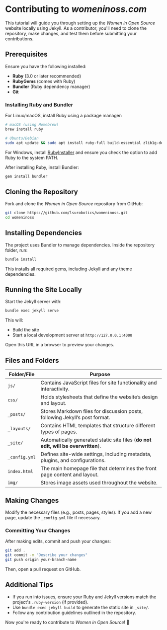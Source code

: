 # Contributing to <i>womeninoss.com</i>
This tutorial will guide you through setting up the *Women in Open Source* website locally using Jekyll. As a contributor, you'll need to clone the repository, make changes, and test them before submitting your contributions.  

## Prerequisites  

Ensure you have the following installed:  
- **Ruby** (3.0 or later recommended)  
- **RubyGems** (comes with Ruby)  
- **Bundler** (Ruby dependency manager)  
- **Git**  

### Installing Ruby and Bundler  

For Linux/macOS, install Ruby using a package manager:  

```sh
# macOS (using Homebrew)
brew install ruby

# Ubuntu/Debian
sudo apt update && sudo apt install ruby-full build-essential zlib1g-dev
```

For Windows, install [RubyInstaller](https://rubyinstaller.org/) and ensure you check the option to add Ruby to the system PATH.  

After installing Ruby, install Bundler:  

```sh
gem install bundler
```

## Cloning the Repository  

Fork and clone the *Women in Open Source* repository from GitHub:  

```sh
git clone https://github.com/lsurobotics/womeninoss.git
cd womeninoss
```

## Installing Dependencies  

The project uses Bundler to manage dependencies. Inside the repository folder, run:  

```sh
bundle install
```

This installs all required gems, including Jekyll and any theme dependencies.  

## Running the Site Locally  

Start the Jekyll server with:  

```sh
bundle exec jekyll serve
```

This will:  
- Build the site  
- Start a local development server at `http://127.0.0.1:4000`  

Open this URL in a browser to preview your changes. 

## Files and Folders
| Folder/File   | Purpose  |  
|--------------|----------------------------------------------------|  
| `js/`        | Contains JavaScript files for site functionality and interactivity. |  
| `css/`       | Holds stylesheets that define the website’s design and layout. |  
| `_posts/`    | Stores Markdown files for discussion posts, following Jekyll’s post format. |  
| `_layouts/`  | Contains HTML templates that structure different types of pages. |  
| `_site/`     | Automatically generated static site files (**do not edit, will be overwritten**). |  
| `_config.yml` | Defines site-wide settings, including metadata, plugins, and configurations. |  
| `index.html` | The main homepage file that determines the front page content and layout. |  
| `img/`       | Stores image assets used throughout the website. |

## Making Changes  

Modify the necessary files (e.g., posts, pages, styles). If you add a new page, update the `_config.yml` file if necessary.  

### Committing Your Changes  

After making edits, commit and push your changes:  

```sh
git add .
git commit -m "Describe your changes"
git push origin your-branch-name
```

Then, open a pull request on GitHub.  

## Additional Tips  

- If you run into issues, ensure your Ruby and Jekyll versions match the project's `.ruby-version` (if provided).  
- Use `bundle exec jekyll build` to generate the static site in `_site/`.  
- Follow any contribution guidelines outlined in the repository.  

Now you're ready to contribute to *Women in Open Source*! 🚀
